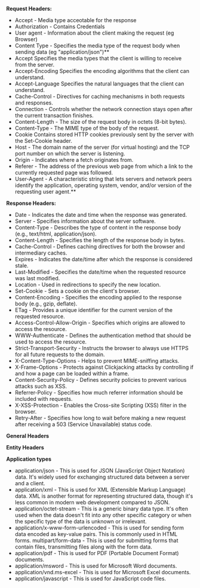 **Request Headers:**

- Accept - Media type acceotable for the response
- Authorization - Contains Credentials
- User agent - Information about the client making the request (eg Browser)
- Content Type - Specifies the media type of the request body when sending data (eg "application/json")**
- Accept  Specifies the media types that the client is willing to receive from the server.
- Accept-Encoding  Specifies the encoding algorithms that the client can understand.
- Accept-Language  Specifies the natural languages that the client can understand.
- Cache-Control - Directives for caching mechanisms in both requests and responses.
- Connection - Controls whether the network connection stays open after the current transaction finishes.
- Content-Length - The size of the request body in octets (8-bit bytes).
- Content-Type - The MIME type of the body of the request.
- Cookie  Contains stored HTTP cookies previously sent by the server with the Set-Cookie header.
- Host - The domain name of the server (for virtual hosting) and the TCP port number on which the server is listening.
- Origin - Indicates where a fetch originates from.
- Referer - The address of the previous web page from which a link to the currently requested page was followed.
- User-Agent - A characteristic string that lets servers and network peers identify the application, operating system, vendor, and/or version of the requesting user agent.**

 **Response Headers:**

- Date - Indicates the date and time when the response was generated.
- Server - Specifies information about the server software.
- Content-Type - Describes the type of content in the response body (e.g., text/html, application/json).
- Content-Length - Specifies the length of the response body in bytes.
- Cache-Control - Defines caching directives for both the browser and intermediary caches.
- Expires - Indicates the date/time after which the response is considered stale.
- Last-Modified - Specifies the date/time when the requested resource was last modified.
- Location - Used in redirections to specify the new location.
- Set-Cookie - Sets a cookie on the client's browser.
- Content-Encoding - Specifies the encoding applied to the response body (e.g., gzip, deflate).
- ETag - Provides a unique identifier for the current version of the requested resource.
- Access-Control-Allow-Origin - Specifies which origins are allowed to access the resource.
- WWW-Authenticate - Defines the authentication method that should be used to access the resource.
- Strict-Transport-Security - Instructs the browser to always use HTTPS for all future requests to the domain.
- X-Content-Type-Options - Helps to prevent MIME-sniffing attacks.
- X-Frame-Options - Protects against Clickjacking attacks by controlling if and how a page can be loaded within a frame.
- Content-Security-Policy - Defines security policies to prevent various attacks such as XSS.
- Referrer-Policy - Specifies how much referrer information should be included with requests.
- X-XSS-Protection - Enables the Cross-site Scripting (XSS) filter in the browser.
- Retry-After - Specifies how long to wait before making a new request after receiving a 503 (Service Unavailable) status code.

**General Headers**

**Entity Headers**

**Application types**

- application/json - This is used for JSON (JavaScript Object Notation) data. It's widely used for exchanging structured data between a server and a client.
- application/xml - This is used for XML (Extensible Markup Language) data. XML is another format for representing structured data, though it's less common in modern web development compared to JSON.
- application/octet-stream - This is a generic binary data type. It's often used when the data doesn't fit into any other specific category or when the specific type of the data is unknown or irrelevant.
- application/x-www-form-urlencoded - This is used for sending form data encoded as key-value pairs. This is commonly used in HTML forms.
multipart/form-data - This is used for submitting forms that contain files, transmitting files along with the form data.
- application/pdf - This is used for PDF (Portable Document Format) documents.
- application/msword - This is used for Microsoft Word documents.
- application/vnd.ms-excel - This is used for Microsoft Excel documents.
- application/javascript - This is used for JavaScript code files.
